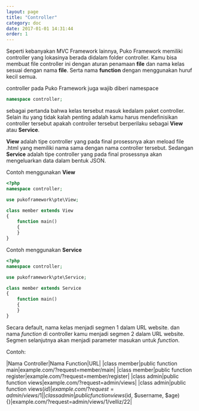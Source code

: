 ```yaml
---
layout: page
title: "Controller"
category: doc
date: 2017-01-01 14:31:44
order: 1
---
```



Seperti kebanyakan MVC Framework lainnya, Puko Framework memiliki controller yang lokasinya berada didalam folder controller.
Kamu bisa membuat file controller ini dengan aturan penamaan **file** dan nama kelas sesuai dengan nama **file**. 
Serta nama **function** dengan menggunakan huruf kecil semua.

controller pada Puko Framework juga wajib diberi namespace

```PHP
namespace controller;
```

sebagai pertanda bahwa kelas tersebut masuk kedalam paket controller.
Selain itu yang tidak kalah penting adalah kamu harus mendefinisikan controller tersebut apakah controller tersebut berperilaku sebagai
**View** atau **Service**. 

**View** adalah tipe controller yang pada final prosessnya akan meload file .html yang memiliki nama sama dengan nama controller tersebut.
Sedangan **Service** adalah tipe controller yang pada final prosessnya akan mengeluarkan data dalam bentuk JSON.

Contoh menggunakan **View**

```PHP
<?php
namespace controller;

use pukoframework\pte\View;

class member extends View
{   
    function main()
    {
    }
}
```

Contoh menggunakan **Service**

```PHP
<?php
namespace controller;

use pukoframework\pte\Service;

class member extends Service
{   
    function main()
    {
    }
}
```

Secara default, nama kelas menjadi segmen 1 dalam URL website.
dan nama *function* di controller kamu menjadi segmen 2 dalam URL website.
Segmen selanjutnya akan menjadi parameter masukan untuk *function*.

Contoh:

|Nama Controller|Nama Function|URL|
|class member|public function main|example.com/?request=member/main|
|class member|public function register|example.com/?request=member/register|
|class admin|public function views|example.com/?request=admin/views|
|class admin|public function views($id){}|example.com/?request=admin/views/1|
|class admin|public function views($id, $username, $age){}|example.com/?request=admin/views/1/velliz/22|

